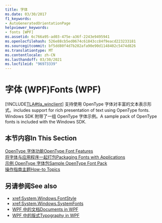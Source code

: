 ```yaml
---
title: 字体
ms.date: 03/30/2017
f1_keywords:
- AutoGeneratedOrientationPage
helpviewer_keywords:
- fonts [WPF]
ms.assetid: 6c766a95-ad03-475e-a36f-2243e9495941
ms.openlocfilehash: 526e88cb5ed0674c61843cc84f9eacd223233181
ms.sourcegitcommit: bf5dd80f4d7b202afa90e90d1148402c5474d826
ms.translationtype: MT
ms.contentlocale: zh-CN
ms.lasthandoff: 03/30/2021
ms.locfileid: "96973339"
---
```

# <a name="fonts-wpf"></a><span data-ttu-id="26469-102">字体 (WPF)</span><span class="sxs-lookup"><span data-stu-id="26469-102">Fonts (WPF)</span></span>
[!INCLUDE[TLA#tla_winclient](../../../includes/tlasharptla-winclient-md.md)] <span data-ttu-id="26469-103">支持使用 OpenType 字体对丰富的文本表示形式。</span><span class="sxs-lookup"><span data-stu-id="26469-103">includes support for rich presentation of text using OpenType fonts.</span></span> <span data-ttu-id="26469-104">Windows SDK 附带了一组 OpenType 字体示例。</span><span class="sxs-lookup"><span data-stu-id="26469-104">A sample pack of OpenType fonts is included with the Windows SDK.</span></span>  
  
## <a name="in-this-section"></a><span data-ttu-id="26469-105">本节内容</span><span class="sxs-lookup"><span data-stu-id="26469-105">In This Section</span></span>  
 [<span data-ttu-id="26469-106">OpenType 字体功能</span><span class="sxs-lookup"><span data-stu-id="26469-106">OpenType Font Features</span></span>](opentype-font-features.md)  
 [<span data-ttu-id="26469-107">将字体与应用程序一起打包</span><span class="sxs-lookup"><span data-stu-id="26469-107">Packaging Fonts with Applications</span></span>](packaging-fonts-with-applications.md)  
 [<span data-ttu-id="26469-108">示例 OpenType 字体包</span><span class="sxs-lookup"><span data-stu-id="26469-108">Sample OpenType Font Pack</span></span>](sample-opentype-font-pack.md)  
 [<span data-ttu-id="26469-109">操作指南主题</span><span class="sxs-lookup"><span data-stu-id="26469-109">How-to Topics</span></span>](fonts-how-to-topics.md)  
  
## <a name="see-also"></a><span data-ttu-id="26469-110">另请参阅</span><span class="sxs-lookup"><span data-stu-id="26469-110">See also</span></span>

- <xref:System.Windows.FontStyle>
- <xref:System.Windows.SystemFonts>
- [<span data-ttu-id="26469-111">WPF 中的文档</span><span class="sxs-lookup"><span data-stu-id="26469-111">Documents in WPF</span></span>](documents-in-wpf.md)
- [<span data-ttu-id="26469-112">WPF 中的版式</span><span class="sxs-lookup"><span data-stu-id="26469-112">Typography in WPF</span></span>](typography-in-wpf.md)
